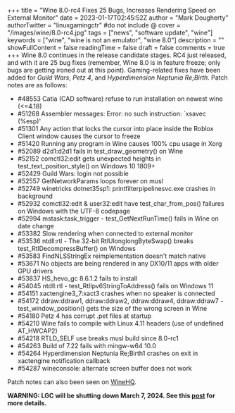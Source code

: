+++
title = "Wine 8.0-rc4 Fixes 25 Bugs, Increases Rendering Speed on External Monitor"
date = 2023-01-17T02:45:52Z
author = "Mark Dougherty"
authorTwitter = "linuxgamingctr" #do not include @
cover = "/images/wine/8.0-rc4.jpg"
tags = ["news", "software update", "wine"]
keywords = ["wine", "wine is not an emulator", "wine 8.0"]
description = ""
showFullContent = false
readingTime = false
draft = false
comments = true
+++
Wine 8.0 continues in the release candidate stages. RC4 just released, and with it are 25 bug fixes (remember, Wine 8.0 is in feature freeze; only bugs are getting ironed out at this point). Gaming-related fixes have been added for *Guild Wars*, *Petz 4*, and *Hyperdimension Neptunia Re;Birth*. Patch notes are as follows:

 - #48553  Catia (CAD software) refuse to run installation on newest wine   (<=4.18)
 - #51268  Assembler messages: Error: no such instruction: `xsavec (%esp)'
 - #51301  Any action that locks the cursor into place inside the Roblox Client window causes the cursor to freeze
 - #51420  Running any program in Wine causes 100% cpu usage in Xorg
 - #52089  d2d1:d2d1 fails in test_draw_geometry() on Wine
 - #52152  comctl32:edit gets unexpected heights in test_text_position_style() on Windows 10 1809+
 - #52429  Guild Wars: login not possible
 - #52557  GetNetworkParams loops forever on musl
 - #52749  winetricks dotnet35sp1: printfilterpipelinesvc.exe crashes in background
 - #52932  comctl32:edit & user32:edit have test_char_from_pos() failures on Windows with the UTF-8 codepage
 - #52994  mstask:task_trigger - test_GetNextRunTime() fails in Wine on date change
 - #53382  Slow rendering when connected to external monitor
 - #53536  ntdll:rtl - The 32-bit RtlUlonglongByteSwap() breaks test_RtlDecompressBuffer() on Windows
 - #53583  FindNLSStringEx reimplementation doesn't match native
 - #53671  No objects are being rendered in any DX10/11 apps with older GPU drivers
 - #53837  HS_hevo_gc 8.6.1.2 fails to install
 - #54045  ntdll:rtl - test_RtlIpv6StringToAddress() fails on Windows 11
 - #54151  xactengine3_7:xact3 crashes when no speaker is connected
 - #54172  ddraw:ddraw1, ddraw:ddraw2, ddraw:ddraw4, ddraw:ddraw7 - test_window_position() gets the size of the wrong screen in Wine
 - #54180  Petz 4 has corrupt .pet files at startup
 - #54210  Wine fails to compile with Linux 4.11 headers (use of undefined AT_HWCAP2)
 - #54218  RTLD_SELF use breaks musl build since 8.0-rc1
 - #54263  Build of 7.22 fails with mingw-w64 10.0
 - #54264  Hyperdimension Neptunia Re;Birth1 crashes on exit in xactengine notification callback
 - #54287  wineconsole: alternate screen buffer does not work
 
Patch notes can also been seen on [WineHQ](https://www.winehq.org//announce/8.0-rc4).

**WARNING: LGC will be shutting down March 7, 2024. See this [post](https://linuxgamingcentral.com/posts/the-end-of-lgc/) for more details.**
